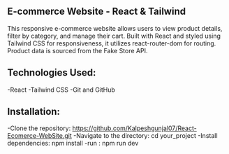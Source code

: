## E-commerce Website - React & Tailwind
This responsive e-commerce website allows users to view product details, filter by category, and manage their cart. Built with React and styled using Tailwind CSS for responsiveness, it utilizes react-router-dom for routing. Product data is sourced from the Fake Store API.

## Technologies Used:
-React
-Tailwind CSS
-Git and GitHub

## Installation:
-Clone the repository: https://github.com/Kalpeshgunjal07/React-Ecomerce-WebSite.git
-Navigate to the directory: cd your_project
-Install dependencies: npm install
-run : npm run dev
